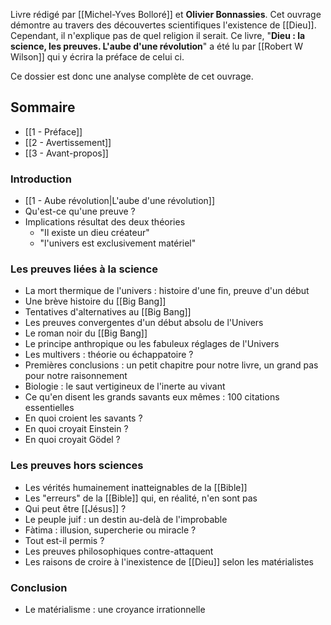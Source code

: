 Livre rédigé par [[Michel-Yves Bolloré]] et **Olivier Bonnassies**.
Cet ouvrage démontre au travers des découvertes scientifiques l'existence de [[Dieu]]. Cependant, il n'explique pas de quel religion il serait.
Ce livre, "**Dieu : la science, les preuves. L'aube d'une révolution**" a été lu par [[Robert W Wilson]] qui y écrira la préface de celui ci.

Ce dossier est donc une analyse complète de cet ouvrage.
## Sommaire
- [[1 - Préface]]
- [[2 - Avertissement]]
- [[3 - Avant-propos]]
### Introduction
- [[1 - Aube révolution|L'aube d'une révolution]]
- Qu'est-ce qu'une preuve ?
- Implications résultat des deux théories
	- "Il existe un dieu créateur"
	- "l'univers est exclusivement matériel"
### Les preuves liées à la science
- La mort thermique de l'univers : histoire d'une fin, preuve d'un début
- Une brève histoire du [[Big Bang]]
- Tentatives d'alternatives au [[Big Bang]]
- Les preuves convergentes d'un début absolu de l'Univers
- Le roman noir du [[Big Bang]]
- Le principe anthropique ou les fabuleux réglages de l'Univers
- Les multivers : théorie ou échappatoire ?
- Premières conclusions : un petit chapitre pour notre livre, un grand pas pour notre raisonnement
- Biologie : le saut vertigineux de l'inerte au vivant
- Ce qu'en disent les grands savants eux mêmes : 100 citations essentielles
- En quoi croient les savants ?
- En quoi croyait Einstein ?
- En quoi croyait Gödel ?
### Les preuves hors sciences
- Les vérités humainement inatteignables de la [[Bible]]
- Les "erreurs" de la [[Bible]] qui, en réalité, n'en sont pas
- Qui peut être [[Jésus]] ?
- Le peuple juif : un destin au-delà de l'improbable
- Fàtima : illusion, supercherie ou miracle ?
- Tout est-il permis ?
- Les preuves philosophiques contre-attaquent
- Les raisons de croire à l'inexistence de [[Dieu]] selon les matérialistes
### Conclusion
- Le matérialisme : une croyance irrationnelle
